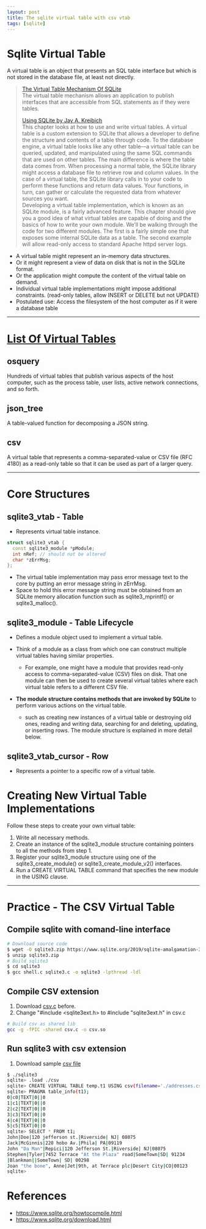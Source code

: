```yaml
---
layout: post
title: The sqlite virtual table with csv vtab
tags: [sqlite]
---
```


# Sqlite Virtual Table
A virtual table is an object that presents an SQL table interface but which is not stored in the database file, at least not directly.
> [The Virtual Table Mechanism Of SQLite](https://sqlite.org/vtab.html)  
> The virtual table mechanism allows an application to publish interfaces that are accessible from SQL statements as if they were tables.  
>  
> [Using SQLite by Jay A. Kreibich](https://www.oreilly.com/library/view/using-sqlite/9781449394592/ch10.html)  
> This chapter looks at how to use and write virtual tables. A virtual table is a custom extension to SQLite that allows a developer to define the structure and contents of a table through code. To the database engine, a virtual table looks like any other table—a virtual table can be queried, updated, and manipulated using the same SQL commands that are used on other tables. The main difference is where the table data comes from. When processing a normal table, the SQLite library might access a database file to retrieve row and column values. In the case of a virtual table, the SQLite library calls in to your code to perform these functions and return data values. Your functions, in turn, can gather or calculate the requested data from whatever sources you want.  
> Developing a virtual table implementation, which is known as an SQLite module, is a fairly advanced feature. This chapter should give you a good idea of what virtual tables are capable of doing and the basics of how to write your own module. We’ll be walking through the code for two different modules. The first is a fairly simple one that exposes some internal SQLite data as a table. The second example will allow read-only access to standard Apache httpd server logs.

- A virtual table might represent an in-memory data structures.
- Or it might represent a view of data on disk that is not in the SQLite format.
- Or the application might compute the content of the virtual table on demand.
- Individual virtual table implementations might impose additional constraints. (read-only tables, allow INSERT or DELETE but not UPDATE)
- Postulated use: Access the filesystem of the host computer as if it were a database table

---

# [List Of Virtual Tables](https://sqlite.org/vtablist.html)
## osquery
Hundreds of virtual tables that publish various aspects of the host computer, such as the process table, user lists, active network connections, and so forth.

## json_tree
A table-valued function for decomposing a JSON string.

## csv
A virtual table that represents a comma-separated-value or CSV file (RFC 4180) as a read-only table so that it can be used as part of a larger query.

---

# Core Structures
##  sqlite3_vtab - Table
- Represents virtual table instance.
```cpp
struct sqlite3_vtab {
  const sqlite3_module *pModule;
  int nRef; // should not be altered 
  char *zErrMsg;
};
```
- The virtual table implementation may pass error message text to the core by putting an error message string in zErrMsg.
- Space to hold this error message string must be obtained from an SQLite memory allocation function such as sqlite3_mprintf() or sqlite3_malloc(). 

## sqlite3_module - Table Lifecycle
- Defines a module object used to implement a virtual table.
- Think of a module as a class from which one can construct multiple virtual tables having similar properties.
	- For example, one might have a module that provides read-only access to comma-separated-value (CSV) files on disk. That one module can then be used to create several virtual tables where each virtual table refers to a different CSV file.

- **The module structure contains methods that are invoked by SQLite** to perform various actions on the virtual table.
	- such as creating new instances of a virtual table or destroying old ones, reading and writing data, searching for and deleting, updating, or inserting rows. The module structure is explained in more detail below.

## sqlite3_vtab_cursor - Row
- Represents a pointer to a specific row of a virtual table.


# Creating New Virtual Table Implementations
Follow these steps to create your own virtual table:
1. Write all necessary methods.
2. Create an instance of the sqlite3_module structure containing pointers to all the methods from step 1.
3. Register your sqlite3_module structure using one of the sqlite3_create_module() or sqlite3_create_module_v2() interfaces.
4. Run a CREATE VIRTUAL TABLE command that specifies the new module in the USING clause.

---

# Practice - The CSV Virtual Table
## Compile sqlite with comand-line interface
```sh
# Download source code
$ wget -O sqlite3.zip https://www.sqlite.org/2019/sqlite-amalgamation-3270200.zip
$ unzip sqlite3.zip
# Build sqlite3
$ cd sqlite3
$ gcc shell.c sqlite3.c -o sqlite3 -lpthread -ldl
```

## Compile CSV extension
1. Download [csv.c](https://www.sqlite.org/src/artifact?ci=trunk&filename=ext/misc/csv.c) before.
2. Change "#include <sqlite3ext.h> to #include "sqlite3ext.h" in csv.c
```sh
# Build csv as shared lib
gcc -g -fPIC -shared csv.c -o csv.so
```

## Run sqlite3 with csv extension
1. Download sample [csv file](https://people.sc.fsu.edu/~jburkardt/data/csv/addresses.csv)
```sh
$ ./sqlite3
sqlite> .load ./csv
sqlite> CREATE VIRTUAL TABLE temp.t1 USING csv(filename='./addresses.csv');
sqlite> PRAGMA table_info(t1);
0|c0|TEXT|0||0
1|c1|TEXT|0||0
2|c2|TEXT|0||0
3|c3|TEXT|0||0
4|c4|TEXT|0||0
5|c5|TEXT|0||0
sqlite> SELECT * FROM t1;
John|Doe|120 jefferson st.|Riverside| NJ| 08075
Jack|McGinnis|220 hobo Av.|Phila| PA|09119
John "Da Man"|Repici|120 Jefferson St.|Riverside| NJ|08075
Stephen|Tyler|7452 Terrace "At the Plaza" road|SomeTown|SD| 91234
|Blankman||SomeTown| SD| 00298
Joan "the bone", Anne|Jet|9th, at Terrace plc|Desert City|CO|00123
sqlite> 
```

# References
- https://www.sqlite.org/howtocompile.html
- https://www.sqlite.org/download.html
